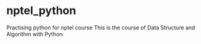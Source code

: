 # nptel_python
Practising python for nptel course
This is the course of Data Structure and Algorithm with Python
